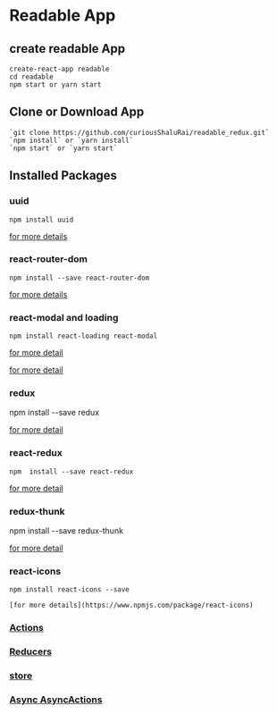 # Readable App

## create readable App

    create-react-app readable
    cd readable
    npm start or yarn start

## Clone or Download App

    `git clone https://github.com/curiousShaluRai/readable_redux.git`
    `npm install` or `yarn install`
    `npm start` or `yarn start`

## Installed Packages

### uuid

    npm install uuid

 [for more details](https://www.npmjs.com/package/uuid)

### react-router-dom

    npm install --save react-router-dom

[for more details](https://www.npmjs.com/package/react-router-dom)

### react-modal and loading

    npm install react-loading react-modal

 [for more detail](https://www.npmjs.com/package/react-modal)

 [for more detail](https://www.npmjs.com/package/react-loading)

### redux

   npm install --save redux

   [for more detail ](https://www.npmjs.com/package/redux)

### react-redux

    npm  install --save react-redux

 [for more detail](https://www.npmjs.com/package/react-redux)

### redux-thunk

   npm install --save redux-thunk

   [for more detail](https://www.npmjs.com/package/redux-thunk)

### react-icons

    npm install react-icons --save

    [for more details](https://www.npmjs.com/package/react-icons)

### [Actions](http://redux.js.org/docs/basics/Actions.html)
### [Reducers](http://redux.js.org/docs/basics/Reducers.html)
### [store](http://redux.js.org/docs/basics/Store.html)
### [Async AsyncActions](http://redux.js.org/docs/advanced/AsyncActions.html)  
